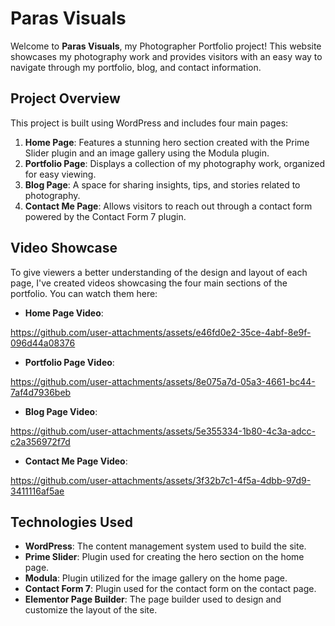 # Paras Visuals

Welcome to **Paras Visuals**, my Photographer Portfolio project! This website showcases my photography work and provides visitors with an easy way to navigate through my portfolio, blog, and contact information.

## Project Overview

This project is built using WordPress and includes four main pages:

1. **Home Page**: Features a stunning hero section created with the Prime Slider plugin and an image gallery using the Modula plugin.
2. **Portfolio Page**: Displays a collection of my photography work, organized for easy viewing.
3. **Blog Page**: A space for sharing insights, tips, and stories related to photography.
4. **Contact Me Page**: Allows visitors to reach out through a contact form powered by the Contact Form 7 plugin.

## Video Showcase

To give viewers a better understanding of the design and layout of each page, I've created videos showcasing the four main sections of the portfolio. You can watch them here:

- **Home Page Video**:


https://github.com/user-attachments/assets/e46fd0e2-35ce-4abf-8e9f-096d44a08376
- **Portfolio Page Video**:


https://github.com/user-attachments/assets/8e075a7d-05a3-4661-bc44-7af4d7936beb
- **Blog Page Video**: 


https://github.com/user-attachments/assets/5e355334-1b80-4c3a-adcc-c2a356972f7d
- **Contact Me Page Video**:


https://github.com/user-attachments/assets/3f32b7c1-4f5a-4dbb-97d9-3411116af5ae


## Technologies Used

- **WordPress**: The content management system used to build the site.
- **Prime Slider**: Plugin used for creating the hero section on the home page.
- **Modula**: Plugin utilized for the image gallery on the home page.
- **Contact Form 7**: Plugin used for the contact form on the contact page.
- **Elementor Page Builder**: The page builder used to design and customize the layout of the site.


























